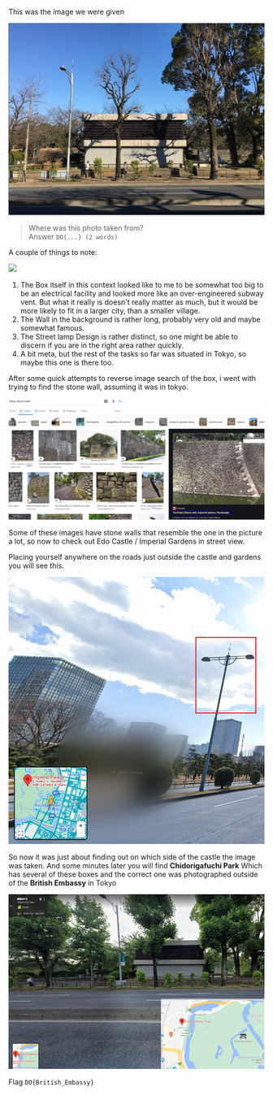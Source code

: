 This was the image we were given 

![a](https://github.com/Bibben/digitaloverdose/blob/2bc85ba3688181a3ebc4ea89a66dac198f70b5f5/OSINT/challenge7.PNG)

> Where was this photo taken from?    
Answer `DO{...} (2 words)`

A couple of things to note:

![](https://github.com/Bibben/digitaloverdose/blob/2bc85ba3688181a3ebc4ea89a66dac198f70b5f5/OSINT/Interestingstuff.jpg)

1. The Box itself in this context looked like to me to be somewhat too big to be an electrical facility and looked more like an over-engineered subway vent. But what it really is doesn't really matter as much, but it would be more likely to fit in a larger city, than a smaller village.
2. The Wall in the background is rather long, probably very old and maybe somewhat famous.
3. The Street lamp Design is rather distinct, so one might be able to discern if you are in the right area rather quickly.
4. A bit meta, but the rest of the tasks so far was situated in Tokyo, so maybe this one is there too.

After some quick attempts to reverse image search of the box, i went with trying to find the stone wall, assuming it was in tokyo.

![](https://github.com/Bibben/digitaloverdose/blob/2bc85ba3688181a3ebc4ea89a66dac198f70b5f5/OSINT/Interestingstuff2.png)

Some of these images have stone walls that resemble the one in the picture a lot, so now to check out Edo Castle / Imperial Gardens in street view.

Placing yourself anywhere on the roads just outside the castle and gardens you will see this.

![](https://github.com/Bibben/digitaloverdose/blob/2bc85ba3688181a3ebc4ea89a66dac198f70b5f5/OSINT/Interestingstuff3.png)

So now it was just about finding out on which side of the castle the image was taken.
And some minutes later you will find **Chidorigafuchi Park** Which has several of these boxes and the correct one was photographed outside of the **British Embassy** in Tokyo

![](https://github.com/Bibben/digitaloverdose/blob/348e414b8579bb57ca4263ae34d2dfe528607055/OSINT/Interestingstuff4.png)

Flag `DO{British_Embassy}`
